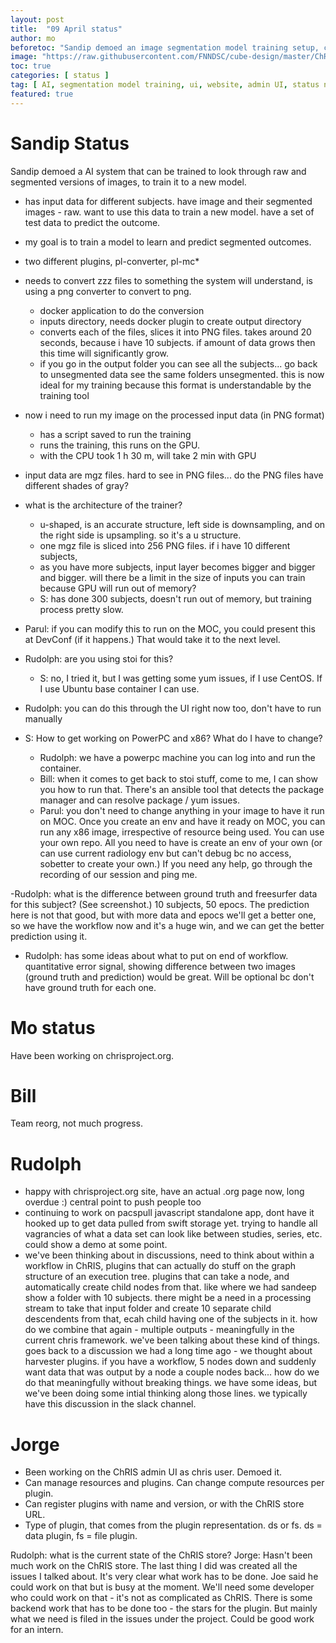 ```yaml
---
layout: post
title:  "09 April status"
author: mo
beforetoc: "Sandip demoed an image segmentation model training setup, combining multiple outputs in a tree discussion, admin panel ui, website"
image: "https://raw.githubusercontent.com/FNNDSC/cube-design/master/ChRIS-admin-panel/Screenshots/adminpanel-00.png"
toc: true
categories: [ status ]
tag: [ AI, segmentation model training, ui, website, admin UI, status notification, multiple outputs] 
featured: true
---
```


# Sandip Status

Sandip demoed a AI system that can be trained to look through raw and segmented versions of images, to train it to a new model.

- has input data for different subjects. have image and their segmented images - raw. want to use this data to train a new model. have a set of test data to predict the outcome.
- my goal is to train a model to learn and predict segmented outcomes.
- two different plugins, pl-converter, pl-mc*
- needs to convert zzz files to something the system will understand, is using a png converter to convert to png.
  - docker application to do the conversion
  - inputs directory, needs docker plugin to create output directory
  - converts each of the files, slices it into PNG files. takes around 20 seconds, because i have 10 subjects. if amount of data grows then this time will significantly grow.
  - if you go in the output folder you can see all the subjects... go back to unsegmented data see the same folders unsegmented. this is now ideal for my training because this format is understandable by the training tool
- now i need to run my image on the processed input data (in PNG format)
  - has a script saved to run the training
  - runs the training, this runs on the GPU.
  - with the CPU took 1 h 30 m, will take 2 min with GPU
- input data are mgz files. hard to see in PNG files... do the PNG files have different shades of gray?
- what is the architecture of the trainer?
  - u-shaped, is an accurate structure, left side is downsampling, and on the right side is upsampling. so it's a u structure.
  - one mgz file is sliced into 256 PNG files. if i have 10 different subjects, 
  - as you have more subjects, input layer becomes bigger and bigger and bigger. will there be a limit in the size of inputs you can train because GPU will run out of memory?
   - S: has done 300 subjects, doesn't run out of memory, but training process pretty slow.

- Parul: if you can modify this to run on the MOC, you could present this at DevConf (if it happens.) That would take it to the next level.

- Rudolph: are you using stoi for this?
  - S: no, I tried it, but I was getting some yum issues, if I use CentOS. If I use Ubuntu base container I can use. 

- Rudolph: you can do this through the UI right now too, don't have to run manually
 
- S: How to get working on PowerPC and x86? What do I have to change?
  - Rudolph: we have a powerpc machine you can log into and run the container. 
  - Bill: when it comes to get back to stoi stuff, come to me, I can show you how to run that. There's an ansible tool that detects the package manager and can resolve package / yum issues.
   - Parul: you don't need to change anything in your image to have it run on MOC. Once you create an env and have it ready on MOC, you can run any x86 image, irrespective of resource being used. You can use your own repo. All you need to have is create an env of your own (or can use current radiology env but can't debug bc no access, sobetter to create your own.) If you need any help, go through the recording of our session and ping me. 

-Rudolph: what is the difference between ground truth and freesurfer data for this subject? (See screenshot.) 10 subjects, 50 epocs. The prediction here is not that good, but with more data and epocs we'll get a better one, so we have the workflow now and it's a huge win, and we can get the better prediction using it.

- Rudolph: has some ideas about what to put on end of workflow. quantitative error signal, showing difference between two images (ground truth and prediction) would be great. Will be optional bc don't have ground truth for each one. 

# Mo status

Have been working on chrisproject.org.

# Bill

Team reorg, not much progress.

# Rudolph

- happy with chrisproject.org site, have an actual .org page now, long overdue :) central point to push people too
- continuing to work on pacspull javascript standalone app, dont have it hooked up to get data pulled from swift storage yet. trying to handle all vagrancies of what a data set can look like between studies, series, etc. could show a demo at some point. 
- we've been thinking about in discussions, need to think about within a workflow in ChRIS, plugins that can actually do stuff on the graph structure of an execution tree. plugins that can take a node, and automatically create child nodes from that. like where we had sandeep show a folder with 10 subjects. there might be a need in a processing stream to take that input folder and create 10 separate child descendents from that, ecah child having one of the subjects in it. how do we combine that again - multiple outputs - meaningfully in the current chris framework. we've been talking about these kind of things. goes back to a discussion we had a long time ago - we thought about harvester plugins. if you have a workflow, 5 nodes down and suddenly want data that was output by a node a couple nodes back... how do we do that meaningfully without breaking things. we have some ideas, but we've been doing some intial thinking along those lines. we typically have this discussion in the slack channel. 

# Jorge

- Been working on the ChRIS admin UI as chris user. Demoed it.
- Can manage resources and plugins. Can change compute resources per plugin. 
- Can register plugins with name and version, or with the ChRIS store URL. 
- Type of plugin, that comes from the plugin representation. ds or fs. ds = data plugin, fs = file plugin.

Rudolph: what is the current state of the ChRIS store? 
Jorge: Hasn't been much work on the ChRIS store. The last thing I did was created all the issues I talked about. It's very clear what work has to be done. Joe said he could work on that but is busy at the moment. We'll need some developer who could work on that - it's not as complicated as ChRIS. There is some backend work that has to be done too - the stars for the plugin. But mainly what we need is filed in the issues under the project. Could be good work for an intern. 
